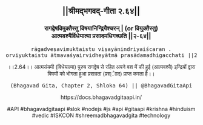 <center><h2>||श्रीमद्‍भगवद्‍-गीता २.६४||</h2>
<h3>रागद्वेषविमुक्तैस्तु विषयानिन्द्रियैश्चरन् | (or वियुक्तैस्तु)<br/>आत्मवश्यैर्विधेयात्मा प्रसादमधिगच्छति ||२-६४||</h3>
<pre>rāgadveṣavimuktaistu viṣayānindriyaiścaran .<br/>orviyuktaistu ātmavaśyairvidheyātmā prasādamadhigacchati ||2-64||</pre>
<p>।।2.64।। आत्मसंयमी (विधेयात्मा) पुरुष रागद्वेष से रहित अपने वश में की हुई (आत्मवश्यै) इन्द्रियों द्वारा विषयों को भोगता हुआ प्रसन्नता (प्रस्ेााद) प्राप्त करता है।।</p>
<pre>(Bhagavad Gita, Chapter 2, Shloka 64) || @BhagavadGitaApi</pre><p>https://docs.bhagavadgitaapi.in/</p><p>#API #bhagavadgitaapi #slok #nodejs #js #api #gitaapi #krishna #hinduism #vedic #ISKCON #shreemadbhagavadgita #technology</p></center>